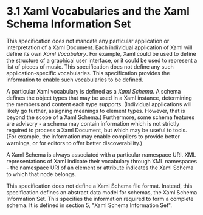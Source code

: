 <html dir="LTR" xmlns:mshelp="http://msdn.microsoft.com/mshelp" xmlns:ddue="http://ddue.schemas.microsoft.com/authoring/2003/5" xmlns:xlink="http://www.w3.org/1999/xlink" xmlns:tool="http://www.microsoft.com/tooltip"><body><input type="hidden" id="userDataCache" class="userDataStyle"><input type="hidden" id="hiddenScrollOffset"><img id="dropDownImage" style="display:none; height:0; width:0;" src="../local/drpdown.gif"><img id="dropDownHoverImage" style="display:none; height:0; width:0;" src="../local/drpdown_orange.gif"><img id="collapseImage" style="display:none; height:0; width:0;" src="../local/collapse.gif"><img id="expandImage" style="display:none; height:0; width:0;" src="../local/exp.gif"><img id="collapseAllImage" style="display:none; height:0; width:0;" src="../local/collall.gif"><img id="expandAllImage" style="display:none; height:0; width:0;" src="../local/expall.gif"><img id="copyImage" style="display:none; height:0; width:0;" src="../local/copycode.gif"><img id="copyHoverImage" style="display:none; height:0; width:0;" src="../local/copycodeHighlight.gif"><div id="header"><h1 class="heading">3.1 Xaml Vocabularies and the Xaml Schema Information Set</h1></div><div id="mainSection"><div id="mainBody"><div id="allHistory" class="saveHistory" onsave="saveAll()" onload="loadAll()"></div>




<p xmlns:wsd="http://wsdev.schemas.microsoft.com/authoring/2008/2" xmlns:msxsl="urn:schemas-microsoft-com:xslt" xmlns:script="urn:script" xmlns:build="urn:build">
<div id="sectionSection0" class="section" name="collapseableSection"><content xmlns="http://ddue.schemas.microsoft.com/authoring/2003/5" xmlns:wsd="http://wsdev.schemas.microsoft.com/authoring/2008/2" xmlns:msxsl="urn:schemas-microsoft-com:xslt" xmlns:script="urn:script" xmlns:build="urn:build">
				</content></div><div id="sectionSection1" class="section" name="collapseableSection"><content xmlns="http://ddue.schemas.microsoft.com/authoring/2003/5" xmlns:wsd="http://wsdev.schemas.microsoft.com/authoring/2008/2" xmlns:msxsl="urn:schemas-microsoft-com:xslt" xmlns:script="urn:script" xmlns:build="urn:build">
					<p xmlns="">This specification does not mandate any particular application or interpretation of a Xaml Document. Each individual application of Xaml will define its own <i>Xaml Vocabulary</i>. For example, Xaml could be used to define the structure of a graphical user interface, or it could be used to represent a list of pieces of music. This specification does not define any such application-specific vocabularies. This specification provides the information to enable such vocabularies to be defined.</p>
					<p xmlns="">A particular Xaml vocabulary is defined as a <i>Xaml Schema</i>. A schema defines the object types that may be used in a Xaml instance, determining the members and content each type supports. (Individual applications will likely go further, assigning meanings to element types. However, that is beyond the scope of a Xaml Schema.) Furthermore, some schema features are advisory - a schema may contain information which is not strictly required to process a Xaml Document, but which may be useful to tools. (For example, the information may enable compilers to provide better warnings, or for editors to offer better discoverability.)</p>
					<p xmlns="">A Xaml Schema is always associated with a particular namespace URI. XML representations of Xaml indicate their vocabulary through XML namespaces - the namespace URI of an element or attribute indicates the Xaml Schema to which that node belongs.</p>
					<p xmlns="">This specification does not define a Xaml Schema file format. Instead, this specification defines an abstract data model for schemas, the Xaml Schema Information Set. This specifies the information required to form a complete schema. It is defined in section <mshelp:link keywords="f87896b2-9832-46b1-9201-a1303f11455b" tabindex="0">5</mshelp:link>, "Xaml Schema Information Set".</p>
				</content></div><!--[if gte IE 5]>
			<tool:tip element="languageFilterToolTip" avoidmouse="false"/>
		<![endif]--></div><a name="feedback"></a><span></span></div></body></html>